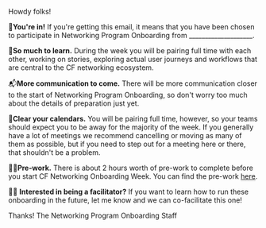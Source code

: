 Howdy folks! 

🌟**You're in!** If you're getting this email, it means that you have been chosen to participate in Networking Program Onboarding from ____________________.

🍐**So much to learn.** During the week you will be pairing full time with each other, working on stories, exploring actual user journeys and workflows that are central to the CF networking ecosystem.

📬**More communication to come.** There will be more communication closer to the start of Networking Program Onboarding, so don't worry too much about the details of preparation just yet. 

📅**Clear your calendars.** You will be pairing full time, however, so your teams should expect you to be away for the majority of the week. If you generally have a lot of meetings we recommend cancelling or moving as many of them as possible, but if you need to step out for a meeting here or there, that shouldn't be a problem.

👩‍💻**Pre-work.** There is about 2 hours worth of pre-work to complete before you start CF Networking Onboarding Week. You can find the pre-work [here](https://github.com/pivotal/cf-networking-program-onboarding/blob/master/templates/prework.md).

🙋‍♀️ **Interested in being a facilitator?** If you want to learn how to run these onboarding in the future, let me know and we can co-facilitate this one! 

Thanks!
The Networking Program Onboarding Staff
